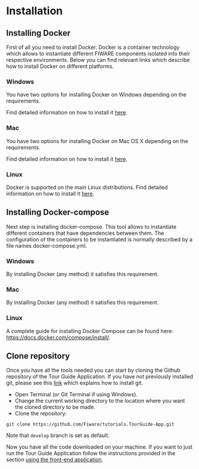# Installation

## Installing Docker

First of all you need to install Docker. Docker is a container technology which allows to instantiate different FIWARE components isolated into their respective environments. Below you can find relevant links which describe how to install Docker on different platforms.

### Windows

You have two options for installing Docker on Windows depending on the requirements.

Find detailed information on how to install it [here](https://docs.docker.com/engine/installation/windows/).

### Mac

You have two options for installing Docker on Mac OS X depending on the requirements.

Find detailed information on how to install it [here](https://docs.docker.com/engine/installation/mac/).

### Linux

Docker is supported on the main Linux distributions. Find detailed information on how to install it [here](https://docs.docker.com/engine/installation/linux).

## Installing Docker-compose

Next step is installing docker-compose. This tool allows to instantiate different containers that have dependencies between them. The configuration of the containers to be instantiated is normally described by a file names docker-compose.yml.

### Windows

By installing Docker (any method) it satisfies this requirement.

### Mac

By installing Docker (any method) it satisfies this requirement.

### Linux

A complete guide for installing Docker Compose can be found here: https://docs.docker.com/compose/install/.

## Clone repository

Once you have all the tools needed you can start by cloning the Github repository of the Tour Guide Application. If you have not previously installed git, please see this [link](https://git-scm.com/book/en/v2/Getting-Started-Installing-Git) which explains how to install git.

- Open Terminal (or Git Terminal if using Windows).
- Change the current working directory to the location where you want the cloned directory to be made.
- Clone the repository:
```
git clone https://github.com/Fiware/tutorials.TourGuide-App.git
```
Note that `develop` branch is set as default.

Now you have all the code downloaded on your machine. If you want to just run the Tour Guide Application follow the instructions provided in the section [using the front-end application](#using-the-front-end-application).
